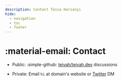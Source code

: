 ```yaml
---
description: Contact Teiva Harsanyi
hide:
  - navigation
  - toc
  - footer
---
```


# :material-email: Contact

* Public: :simple-github: [teivah/teivah.dev](https://github.com/teivah/teivah.dev/discussions) discussions

* Private: Email `hi` at domain's website or [Twitter](https://twitter.com/teivah) DM
